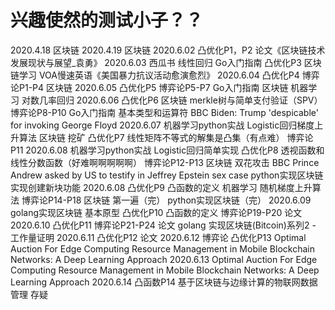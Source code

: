 # 兴趣使然的测试小子？？
2020.4.18   区块链
2020.4.19   区块链
2020.6.02   凸优化P1，P2
            论文《区块链技术发展现状与展望_袁勇》
2020.6.03   西瓜书 线性回归
            Go入门指南
            凸优化P3
            区块链学习
            VOA慢速英语《美国暴力抗议活动愈演愈烈》
2020.6.04   凸优化P4
            博弈论P1-P4
            区块链
2020.6.05   凸优化P5
            博弈论P5-P7
            Go入门指南
            区块链
            机器学习 对数几率回归
2020.6.06   凸优化P6
            区块链  merkle树与简单支付验证（SPV）
            博弈论P8-P10
            Go入门指南  基本类型和运算符
            BBC Biden: Trump 'despicable' for invoking George Floyd
2020.6.07   机器学习python实战  Logistic回归梯度上升算法
            区块链 挖矿
            凸优化P7 线性矩阵不等式的解集是凸集（有点难）
            博弈论P11
2020.6.08   机器学习python实战  Logistic回归简单实现
            凸优化P8 透视函数和线性分数函数（好难啊啊啊啊啊）
            博弈论P12-P13
            区块链  双花攻击
            BBC Prince Andrew asked by US to testify in Jeffrey Epstein sex case
            python实现区块链    实现创建新块功能
2020.6.08   凸优化P9    凸函数的定义
            机器学习    随机梯度上升算法
            博弈论P14-P18
            区块链  第一遍（完）
            python实现区块链（完）
2020.6.09   golang实现区块链    基本原型
            凸优化P10   凸函数的定义
            博弈论P19-P20
            论文
2020.6.10   凸优化P11
            博弈论P21-P24
            论文
            golang 实现区块链(Bitcoin)系列2 - 工作量证明
2020.6.11   凸优化P12
            论文
2020.6.12   博弈论
            凸优化P13
            Optimal Auction For Edge Computing Resource Management in Mobile Blockchain Networks: A Deep Learning Approach
2020.6.13   Optimal Auction For Edge Computing Resource Management in Mobile Blockchain Networks: A Deep Learning Approach
2020.6.14   凸函数P14
            基于区块链与边缘计算的物联网数据管理 存疑
            